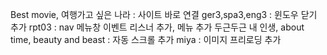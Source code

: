 Best movie, 여행가고 싶은 나라 : 사이트 바로 연결
ger3,spa3,eng3 : 윈도우 닫기 추가
rpt03 : nav 메뉴창 이벤트 리스너 추가, 메뉴 추가
두근두근 내 인생, about time, beauty and beast : 자동 스크롤 추가
miya : 이미지 프리로딩 추가
